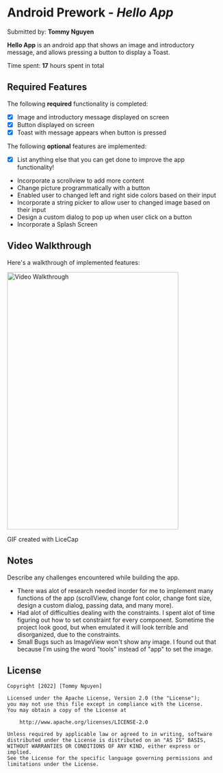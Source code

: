 # Android Prework - *Hello App*

Submitted by: **Tommy Nguyen**

**Hello App** is an android app that shows an image and introductory message, and allows pressing a button to display a Toast. 

Time spent: **17** hours spent in total

## Required Features

The following **required** functionality is completed:

* [x] Image and introductory message displayed on screen
* [x] Button displayed on screen
* [x] Toast with message appears when button is pressed 

The following **optional** features are implemented:

* [X] List anything else that you can get done to improve the app functionality!
- Incorporate a scrollview to add more content
- Change picture programmatically with a button
- Enabled user to changed left and right side colors based on their input
- Incorporate a string picker to allow user to changed image based on their input
- Design a custom dialog to pop up when user click on a button
- Incorporate a Splash Screen

## Video Walkthrough

Here's a walkthrough of implemented features:

<img src='AndroidWalkthrough.gif' title='Video Walkthrough' width='400' height='600' alt='Video Walkthrough' />

<!-- Replace this with whatever GIF tool you used! -->
GIF created with LiceCap  
<!-- Recommended tools:
[Kap](https://getkap.co/) for macOS
[ScreenToGif](https://www.screentogif.com/) for Windows
[peek](https://github.com/phw/peek) for Linux. -->

## Notes

Describe any challenges encountered while building the app.
- There was alot of research needed inorder for me to implement many functions of the app (scrollView, change font color, change font size, design a custom dialog, passing data, and many more).
- Had alot of difficulties dealing with the constraints. I spent alot of time figuring out how to set constraint for every component. Sometime the project look good, but when emulated it will look terrible and disorganized, due to the constraints.
- Small Bugs such as ImageView won't show any image. I found out that because I'm using the word "tools" instead of "app" to set the image.

## License

    Copyright [2022] [Tommy Nguyen]

    Licensed under the Apache License, Version 2.0 (the "License");
    you may not use this file except in compliance with the License.
    You may obtain a copy of the License at

        http://www.apache.org/licenses/LICENSE-2.0

    Unless required by applicable law or agreed to in writing, software
    distributed under the License is distributed on an "AS IS" BASIS,
    WITHOUT WARRANTIES OR CONDITIONS OF ANY KIND, either express or implied.
    See the License for the specific language governing permissions and
    limitations under the License.
